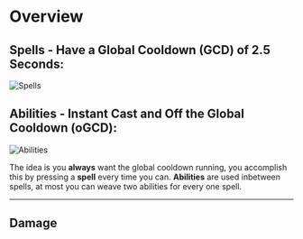 # Overview

## __Spells__ - Have a Global Cooldown (GCD) of 2.5 Seconds:
![Spells](https://cdn.discordapp.com/attachments/494294585741410305/1077323882538749992/Spells.png)

## __Abilities__ - Instant Cast and Off the Global Cooldown (oGCD):
![Abilities](https://cdn.discordapp.com/attachments/494294585741410305/1077325712454848574/Abilities.png)


The idea is you **always** want the global cooldown running, you accomplish this by pressing a __spell__ every time you can. __Abilities__ are used inbetween spells, at most you can weave two abilities for every one spell.

---

## Damage

